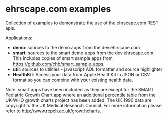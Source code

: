 ehrscape.com examples
========

Collection of examples to demonstrate the use of the ehrscape.com REST apis.

Applications:
* **demo**: sources to the demo apps from the dev.ehrscape.com
* **smart**: sources to the smart demo apps from the dev.ehrscape.com. This includes
  copies of smart sample apps from https://github.com/chb/smart_sample_apps.
* **util**: sources to utilities - javascript AQL formatter and source highlighter
* **HealthKit**: Access your data from Apple HealthKit in JSON or CSV format so you can combine with your existing health data.

Note: smart apps have been included as they are except for the SMART Pediatric Growth
Chart app where an additional percentile table from the UK-WHO growth charts project has been added.
The UK 1990 data are copyright to the UK Medical Research Council. For more information
please refer to http://www.rcpch.ac.uk/growthcharts.
